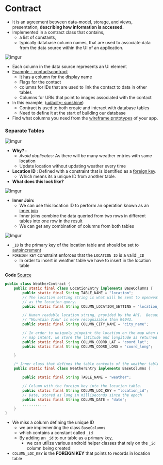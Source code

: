 # Contract
* It is an agreement between data-model, storage, and views, presentation, **describing how information is accessed.**
* Implemented in a contract class that contains,
  * a list of constants,
  * typically database column names, that are used to associate data from the data source within the UI of an application.

![Imgur](http://i.imgur.com/jVQwoI6.png?1)

* Each column in the data source represents an UI element
* [Example - contactscontract](http://developer.android.com/intl/zh-cn/reference/android/provider/ContactsContract.html)
  * It has a column for the display name
  * Flags for the contact
  * columns for IDs that are used to link the contact to data in other tables
  * Columns for URIs that point to images associated with the contact
* In this example, ([udacity- sunshine](https://github.com/udacity/Sunshine-Version-2))
  * Contract is used to both create and interact with database tables
  * Need to define it at the start of building our database
* Find what columns you need from the [wireframe prototypes](http://developer.android.com/images/training/app-navigation-wireframing-wires-phone.png) of your app.

### Separate Tables

![Imgur](http://i.imgur.com/ZRpLnlc.png)

* **Why? :**
  * *Avoid duplicates:* As there will be many weather entries with same location
  * Update location without updating weather every time
* **Location ID :** Defined with a constraint that is identified as a [foreign key](http://www.w3schools.com/sql/sql_foreignkey.asp).
  * Which means its a unique ID from another table.
* **What does this look like?**

![Imgur](http://i.imgur.com/VGjtS3d.png)

* **Inner Join:**
  * We can use this location ID to perform an operation known as an [inner join](http://www.tutorialspoint.com/sqlite/sqlite_using_joins.htm)
  * Inner joins combine the data queried from two rows in different tables into one row in the result
  * We can get any combination of columns from both tables

![Imgur](http://i.imgur.com/lT62lbO.png)

* `_ID` is the primary key of the location table and should be set to [autoincrement](http://www.tutorialspoint.com/sqlite/sqlite_using_autoincrement.htm)
* `FOREIGN KEY` constraint enforces that the `LOCATION ID` is a valid `_ID`
  * In order to insert in weather table we have to insert in the location table

**Code** [Source](https://github.com/udacity/Sunshine-Version-2/blob/sunshine_master/app/src/main/java/com/example/android/sunshine/app/data/WeatherContract.java)

``` java
public class WeatherContract {
    public static final class LocationEntry implements BaseColumns {
        public static final String TABLE_NAME = "location";
        // The location setting string is what will be sent to openweathermap
        // as the location query.
        public static final String COLUMN_LOCATION_SETTING = "location_setting";

        // Human readable location string, provided by the API.  Because for styling,
        // "Mountain View" is more recognizable than 94043.
        public static final String COLUMN_CITY_NAME = "city_name";

        // In order to uniquely pinpoint the location on the map when we launch the
        // map intent, we store the latitude and longitude as returned by openweathermap.
        public static final String COLUMN_COORD_LAT = "coord_lat";
        public static final String COLUMN_COORD_LONG = "coord_long";

    }

    /* Inner class that defines the table contents of the weather table */
    public static final class WeatherEntry implements BaseColumns {

        public static final String TABLE_NAME = "weather";

        // Column with the foreign key into the location table.
        public static final String COLUMN_LOC_KEY = "location_id";
        // Date, stored as long in milliseconds since the epoch
        public static final String COLUMN_DATE = "date";
        ...........
    }
}
```
* We miss a column defining the unique ID
  * we are implementing the class `BaseColumns`
  * which contains a constant called `_id`
  * By adding an `_id` to our table as a primary key,
    * we can utilize various android helper classes that rely on the `_id` column being created
* `COLUMN_LOC_KEY` is the **FOREIGN KEY** that points to records in location table
